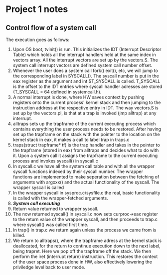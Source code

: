 # Project 1 notes

## Control flow of a system call
The execution goes as follows:
1. Upon OS boot, tvinit() is run. This initializes the IDT (Interrupt Descriptor Table) which holds all the interrupt handlers held at the same index in vectors array. All the interrupt vectors are set up by the vectors.S. The system call interrupt vectors are defined system call number offset.
2. Whenever the user does a system call fork() exit(), etc, we will jump to the corresponding label in SYSCALL(). The syscall number is put in the eax register as the argument and int $T_SYSCALL is called. T_SYSCALL is the offset to the IDT entries where syscall handler adresses are stored (T_SYSCALL = 64 defined in systemcall.h). 
3. A normal interrupt is done, where HW saves context by pushing registers onto the current process' kernel stack and then jumping to the instruction address at the respective entry in IDT. The way vectors.S is set up by the vectors.pl, is that at a trap is invoked (jmp alltrap) at any interrupt. 
4. alltraps sets up the trapframe of the current executing process which contains everything the user process needs to be restored. After having set up the trapframe on the stack with the pointer to the location on the kernel stack  in eax, it makes a call to label trap in traps.c
5. traps(struct trapframe* tf) is the trap handler and takes in the pointer to the trapframe (stored in eax) from alltraps and decides what to do with it. Upon a system call it assigns the trapframe to the current executing process and invokes syscall() in syscall.c
6. In syscall.c we have all the system call table and with all the wrapper syscall functions indexed by their syscall number. The wrapper functions are implemented to make seperation between the fetching of arguments with argxxx() and the actual functionality of the syscall. The wrapper syscall is called
7. In the wrapper syscall in sysproc.c/sysfile.c the real, basic functionality is called with the wrapper-fetched arguments.
8. ***System call executing***
9. Return value returned to wrapper syscall.
10. The now returned syscall() in syscall.c now sets curproc->eax register to the return value of the wrapper syscall, and then proceeds to trap.c where syscall() was called first time.
11. In trap() in trap.c we return again unless the process we came from is killed.
12. We return to alltraps(), where the trapframe adress at the kernel stack is deallocated, for the return to continue execution down to the next label, being trapret. Here we pop off the trapframe off the stack. We then perform the iret (interrupt return) instruction. This restores the context of the user space process done in HW, also effectively lowering the priviledge level back to user mode. 
